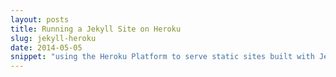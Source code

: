 ```yaml
---
layout: posts
title: Running a Jekyll Site on Heroku
slug: jekyll-heroku
date: 2014-05-05
snippet: "using the Heroku Platform to serve static sites built with Jekll"
---
```

